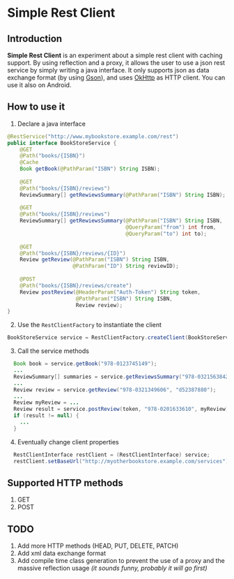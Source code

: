 # Simple Rest Client

## Introduction

__Simple Rest Client__ is an experiment about a simple rest client with caching support. By using reflection and a proxy, it allows the user to use a json rest service by simply writing a java interface. It only supports json as data exchange format (by using [Gson](https://code.google.com/p/google-gson/)), and uses [OkHttp](https://github.com/square/okhttp) as HTTP client. You can use it also on Android.

## How to use it

1. Declare a java interface 
  
  ```java
  @RestService("http://www.mybookstore.example.com/rest")
  public interface BookStoreService {    
      @GET
      @Path("books/{ISBN}")
      @Cache
      Book getBook(@PathParam("ISBN") String ISBN);
      
      @GET
      @Path("books/{ISBN}/reviews")
      ReviewSummary[] getRewiewsSummary(@PathParam("ISBN") String ISBN);
      
      @GET
      @Path("books/{ISBN}/reviews")
      ReviewSummary[] getRewiewsSummary(@PathParam("ISBN") String ISBN,
                                        @QueryParam("from") int from,
                                        @QueryParam("to") int to);
      
      @GET
      @Path("books/{ISBN}/reviews/{ID}")
      Review getReview(@PathParam("ISBN") String ISBN,
                       @PathParam("ID") String reviewID);
      
      @POST
      @Path("books/{ISBN}/reviews/create")
      Review postReview(@HeaderParam("Auth-Token") String token,
                        @PathParam("ISBN") String ISBN,
                        Review review);
  }
  ```

2. Use the ```RestClientFactory``` to instantiate the client

  ```java
  BookStoreService service = RestClientFactory.createClient(BookStoreService.class);
  ```

3. Call the service methods

  ```java
    Book book = service.getBook("978-0123745149");
    ...
    ReviewSummary[] summaries = service.getReviewsSummary("978-0321563842", 10, 20);
    ...
    Review review = service.getReview("978-0321349606", "d52387880");
    ...
    Review myReview = ...
    Review result = service.postReview(token, "978-0201633610", myReview);
    if (result != null) {
      ...
    }
  ```

4. Eventually change client properties
  
  ```java
    RestClientInterface restClient = (RestClientInterface) service;
    restClient.setBaseUrl("http://myotherbookstore.example.com/services");
  ```

## Supported HTTP methods

1. GET
2. POST


## TODO

1. Add more HTTP methods (HEAD, PUT, DELETE, PATCH)
2. Add xml data exchange format
3. Add compile time class generation to prevent the use of a proxy and the massive reflection usage _(it sounds funny, probably it will go first)_

